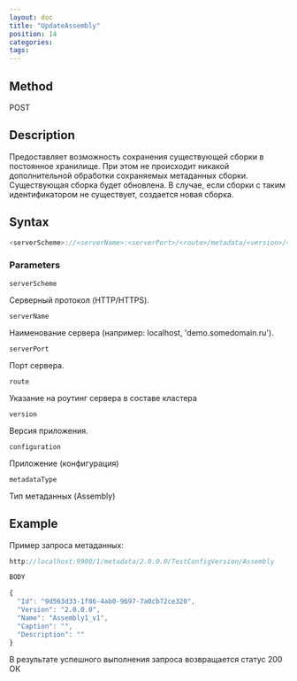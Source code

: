 ```yaml
---
layout: doc
title: "UpdateAssembly"
position: 14
categories: 
tags:
---
```


## Method

POST

## Description
Предоставляет возможность сохранения существующей сборки в постоянное хранилище.
При этом не происходит никакой дополнительной обработки сохраняемых метаданных сборки.
Существующая сборка будет обновлена. В случае, если сборки с таким идентификатором не существует,
создается новая сборка.

## Syntax
```js
<serverScheme>://<serverName>:<serverPort>/<route>/metadata/<version>/<configuration>/<metadataType>
```

### Parameters

`serverScheme`

Серверный протокол (HTTP/HTTPS).

`serverName`

Наименование сервера (например: localhost, 'demo.somedomain.ru').

`serverPort`

Порт сервера.

`route` 

Указание на роутинг сервера в составе кластера

`version`

Версия приложения.

`configuration`

Приложение (конфигурация)

`metadataType`

Тип метаданных (Assembly)

## Example


Пример запроса метаданных:

```js
http://localhost:9900/1/metadata/2.0.0.0/TestConfigVersion/Assembly 

BODY

{
  "Id": "9d563d33-1f86-4ab0-9697-7a0cb72ce320",
  "Version": "2.0.0.0",
  "Name": "Assembly1_v1",
  "Caption": "",
  "Description": ""
}
```

В результате успешного выполнения запроса возвращается статус 200 ОК
